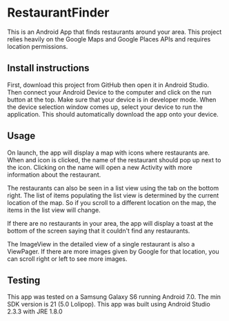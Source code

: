 # RestaurantFinder
This is an Android App that finds restaurants around your area. This project relies heavily on the Google Maps and Google Places APIs and requires location permissions.

## Install instructions
First, download this project from GitHub then open it in Android Studio. Then connect your Android Device to the computer and click on the run button at the top. Make sure that your device is in developer mode. When the device selection window comes up, select your device to run the application. This should automatically download the app onto your device.

## Usage
On launch, the app will display a map with icons where restaurants are. When and icon is clicked, the name of the restaurant should pop up next to the icon. Clicking on the name will open a new Activity with more information about the restaurant.

The restaurants can also be seen in a list view using the tab on the bottom right. The list of items populating the list view is determined by the current location of the map. So if you scroll to a different location on the map, the items in the list view will change.

If there are no restaurants in your area, the app will display a toast at the bottom of the screen saying that it couldn't find any restaurants.

The ImageView in the detailed view of a single restaurant is also a ViewPager. If there are more images given by Google for that location, you can scroll right or left to see more images.


## Testing
This app was tested on a Samsung Galaxy S6 running Android 7.0. The min SDK version is 21 (5.0 Lolipop). This app was built using Android Studio 2.3.3 with JRE 1.8.0
